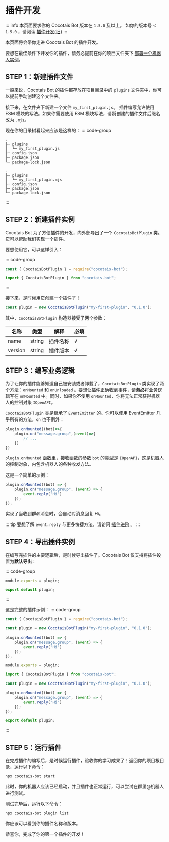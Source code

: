 # 插件开发

::: info
本页面要求你的 Cocotais Bot 版本在 `1.5.0` 及以上。
如你的版本号 `＜1.5.0` ，请阅读 [插件开发(旧)](/develop/legacy/plugins)
:::

本页面将会带你走进 Cocotais Bot 的插件开发。

要想在最佳条件下开发你的插件，请务必提前在你的项目文件夹下 [部署一个机器人实例](/starter/quickstart)。

## STEP 1：新建插件文件

一般来说，Cocotais Bot 的插件都存放在项目目录中的 `plugins` 文件夹中，你可以提前手动创建这个文件夹。

接下来，在文件夹下新建一个文件 `my_first_plugin.js`。
插件编写允许使用 ESM 模块的写法。如果你需要使用 ESM 模块写法，请将创建的插件文件后缀名改为 `.mjs`。

现在你的目录树看起来应该是这样的：
::: code-group

```[Common JS]
.
├─ plugins
│  └─ my_first_plugin.js
├─ config.json
├─ package.json
└─ package-lock.json
```

```[ES Module]
.
├─ plugins
│  └─ my_first_plugin.mjs
├─ config.json
├─ package.json
└─ package-lock.json
```

:::

## STEP 2：新建插件实例

Cocotais Bot 为了方便插件的开发，向外部导出了一个 `CocotaisBotPlugin` 类。它可以帮助我们实现一个插件。

要想使用它，可以这样引入：

::: code-group

```js [Common JS]
const { CocotaisBotPlugin } = require("cocotais-bot");
```

```js [ES Module]
import { CocotaisBotPlugin } from "cocotais-bot";
```

:::

接下来，是时候用它创建一个插件了！

```js
const plugin = new CocotaisBotPlugin("my-first-plugin", "0.1.0");
```

其中，`CocotaisBotPlugin` 构造器接受了两个参数：

| 名称    | 类型   | 解释     | 必填 |
| ------- | ------ | -------- | ---- |
| name    | string | 插件名称 | √    |
| version | string | 插件版本 | √    |

## STEP 3：编写业务逻辑

为了让你的插件能够知道自己被安装或者卸载了，`CocotaisBotPlugin` 类实现了两个方法：`onMounted` 和 `onUnloaded` 。要想让插件正确收到事件，请**务必**将业务逻辑写在 `onMounted` 中。同时，如果你不使用 `onMounted`，你将无法正常获得机器人的控制对象 `IOpenAPI`。

`CocotaisBotPlugin` 类是继承了 `EventEmitter` 的。你可以使用 EventEmitter 几乎所有的方法，`on` 也不例外：

```js
plugin.onMounted((bot)=>{
    plugin.on("message.group",(event)=>{
        // ...
    })
})
```

`plugin.onMounted` 函数里，接收函数的参数 `bot` 的类型是 `IOpenAPI`，这是机器人的控制对象，内包含机器人的各种收发方法。

这是一个简单的示例：

```js
plugin.onMounted((bot) => {
    plugin.on("message.group", (event) => {
        event.reply("Hi")
    });
});
```

实现了当收到群@消息时，会自动对消息回复 Hi。

::: tip
要想了解 `event.reply` 与更多快捷方法，请访问 [插件进阶](/develop/advanced) 。
:::

## STEP 4：导出插件实例

在编写完插件的主要逻辑后，是时候导出插件了。Cocotais Bot 仅支持将插件设置为**默认导出**：

::: code-group

```js [Common JS]
module.exports = plugin;
```

```js [ES Module]
export default plugin;
```

:::

这是完整的插件示例：
::: code-group

```js [Common JS]
const { CocotaisBotPlugin } = require("cocotais-bot");

const plugin = new CocotaisBotPlugin("my-first-plugin", "0.1.0");

plugin.onMounted((bot) => {
    plugin.on("message.group", (event) => {
        event.reply("Hi")
    });
});

module.exports = plugin;
```

```js [ES Module]
import { CocotaisBotPlugin } from "cocotais-bot";

const plugin = new CocotaisBotPlugin("my-first-plugin", "0.1.0");

plugin.onMounted((bot) => {
    plugin.on("message.group", (event) => {
        event.reply("Hi")
    });
});

export default plugin;
```

:::

## STEP 5：运行插件

在完成插件的编写后，是时候运行插件，验收你的学习成果了！返回你的项目根目录，运行以下命令：

```bash
npx cocotais-bot start
```

此时，你的机器人应该已经启动，并且插件也正常运行，可以尝试在群里@机器人进行测试。

测试完毕后，运行以下命令：

```bash
npx cocotais-bot plugin list
```

你应该可以看到你的插件名称和版本。

恭喜你，完成了你的第一个插件的开发！
